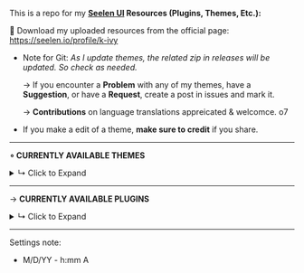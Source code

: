This is a repo for my **[Seelen UI](https://github.com/eythaann/Seelen-UI) Resources (Plugins, Themes, Etc.):**

🎨 Download my uploaded resources from the official page: https://seelen.io/profile/k-ivy
- Note for Git: *As I update themes, the related zip in releases will be updated. So check as needed.*
  
  → If you encounter a **Problem** with any of my themes, have a **Suggestion**, or have a **Request**, create a post in issues and mark it.

  → **Contributions** on language translations appreicated & welcomce. o7

- If you make a edit of a theme, **make sure to credit** if you share.

----------------

**∘ CURRENTLY AVAILABLE THEMES**
<details>
<summary>↳ Click to Expand</summary>


—→ **Indiviually Color Each Toolbar Module**:

![196ffa988ed](https://github.com/user-attachments/assets/61e8d0fa-ff49-4432-b16b-9eb2f85a0508)

—→ **Fully Customize the User Module**:

https://github.com/user-attachments/assets/9edd4aa1-0e86-4f4e-9a06-16e491103a80

—→ Seelen **Media Player** Component:

▶ **Horizontal:**

https://github.com/user-attachments/assets/503908fb-4b04-4b75-b0d5-24837d325128

▶ **Vertical:**

https://github.com/user-attachments/assets/0c4d6448-0e97-47bf-a041-b18bac8cbdf9

+ & Fills Thumbnails of Dock & Toolbar Media Module Players
+ & You can fully customize the filters used via settings

---

—→ Seelen **TOOLBAR TRAY MENU** Module:

- Just a note for below: Recording with sharex causes the wrong names seen

▶ **Windows Style (Grid) Tray Menu - Hover for Label**
  
![seelen-ui_MUxd43yKkO](https://github.com/user-attachments/assets/d9339138-cb48-4225-9aec-b6b020e48600)

▶ **Windows Style (Grid) Tray Menu - Always show Label**

![seelen-ui_Equ0Yd8gDC](https://github.com/user-attachments/assets/a63ec150-7236-4957-bcdd-d848598977b9)

---

—→ **Hide Media Player App Icons**

![hide-app-icon-showcase](https://github.com/user-attachments/assets/eaffa276-b2ca-4408-bb8c-3103edb40e22)

---

—→ **Nicely Fill Window Preview**

https://github.com/user-attachments/assets/2d56ec88-e229-43d5-a0ad-33ca00ff59a2

</details> 

---

→ **CURRENTLY AVAILABLE PLUGINS**
<details>
<summary>↳ Click to Expand</summary>
  
—→ **TOOLBAR MODULE TO LAUNCH LOCAL FILE**

![1](https://github.com/user-attachments/assets/54cbb057-8d52-4817-857c-0390068c32fb)

—→ **TOOLBAR MODULE TO MAKE CUSTOM USER FOLDER**

![2](https://github.com/user-attachments/assets/2c3ad081-1149-4680-a04c-8c38f1b8af27)

—→ **Resource**: [Toolbar Website Shortcut Builder by 1Developer](https://1developpeur.github.io/shortcut.html)

</details> 

---

Settings note:
- M/D/YY - h:mm A
